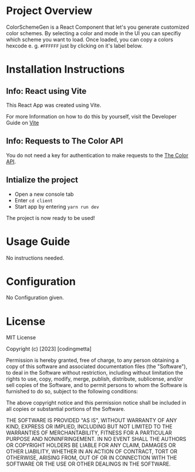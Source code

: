 # Project Overview

ColorSchemeGen is a React Component that let's you generate customized color schemes. By selecting a color and mode in the UI you can specifiy which scheme you want to load. Once loaded, you can copy a colors hexcode e. g. `#FFFFFF` just by clicking on it's label below.

# Installation Instructions

## Info: React using Vite
This React App was created using Vite. 

For more Information on how to do this by yourself, visit the Developer Guide on [Vite](https://vitejs.dev/guide/)

## Info: Requests to The Color API

You do not need a key for authentication to make requests to the [The Color API](https://www.thecolorapi.com).

## Intialize the project

* Open a new console tab
* Enter `cd client`
* Start app by entering `yarn run dev`

The project is now ready to be used!

# Usage Guide

No instructions needed. 


# Configuration

No Configuration given. 


# License

MIT License

Copyright (c) [2023] [codingmetta]

Permission is hereby granted, free of charge, to any person obtaining a copy
of this software and associated documentation files (the "Software"), to deal
in the Software without restriction, including without limitation the rights
to use, copy, modify, merge, publish, distribute, sublicense, and/or sell
copies of the Software, and to permit persons to whom the Software is
furnished to do so, subject to the following conditions:

The above copyright notice and this permission notice shall be included in all
copies or substantial portions of the Software.

THE SOFTWARE IS PROVIDED "AS IS", WITHOUT WARRANTY OF ANY KIND, EXPRESS OR
IMPLIED, INCLUDING BUT NOT LIMITED TO THE WARRANTIES OF MERCHANTABILITY,
FITNESS FOR A PARTICULAR PURPOSE AND NONINFRINGEMENT. IN NO EVENT SHALL THE
AUTHORS OR COPYRIGHT HOLDERS BE LIABLE FOR ANY CLAIM, DAMAGES OR OTHER
LIABILITY, WHETHER IN AN ACTION OF CONTRACT, TORT OR OTHERWISE, ARISING FROM,
OUT OF OR IN CONNECTION WITH THE SOFTWARE OR THE USE OR OTHER DEALINGS IN THE
SOFTWARE.